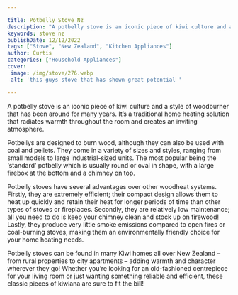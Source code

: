 ```yaml
---

title: Potbelly Stove Nz
description: "A potbelly stove is an iconic piece of kiwi culture and a style of woodburner that has been around for many years. It’s a traditio...scroll on and keep learning"
keywords: stove nz
publishDate: 12/12/2022
tags: ["Stove", "New Zealand", "Kitchen Appliances"]
author: Curtis
categories: ["Household Appliances"]
cover: 
 image: /img/stove/276.webp
 alt: 'this guys stove that has shown great potential '

---
```


A potbelly stove is an iconic piece of kiwi culture and a style of woodburner that has been around for many years. It’s a traditional home heating solution that radiates warmth throughout the room and creates an inviting atmosphere. 

Potbellys are designed to burn wood, although they can also be used with coal and pellets. They come in a variety of sizes and styles, ranging from small models to large industrial-sized units. The most popular being the ‘standard’ potbelly which is usually round or oval in shape, with a large firebox at the bottom and a chimney on top. 

Potbelly stoves have several advantages over other woodheat systems. Firstly, they are extremely efficient; their compact design allows them to heat up quickly and retain their heat for longer periods of time than other types of stoves or fireplaces. Secondly, they are relatively low maintenance; all you need to do is keep your chimney clean and stock up on firewood! Lastly, they produce very little smoke emissions compared to open fires or coal-burning stoves, making them an environmentally friendly choice for your home heating needs. 

Potbelly stoves can be found in many Kiwi homes all over New Zealand – from rural properties to city apartments – adding warmth and character wherever they go! Whether you’re looking for an old-fashioned centrepiece for your living room or just wanting something reliable and efficient, these classic pieces of kiwiana are sure to fit the bill!
